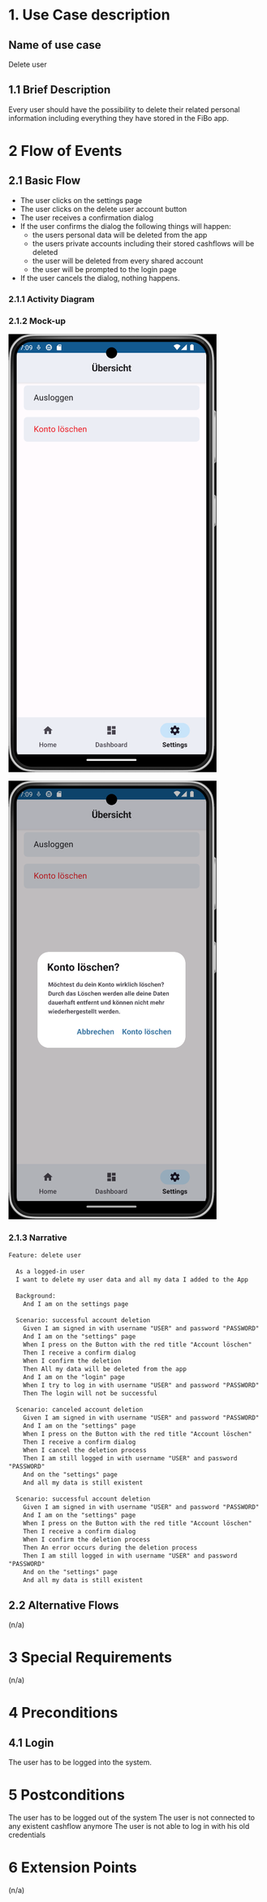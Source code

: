 # 1. Use Case description

## Name of use case

Delete user

## 1.1 Brief Description

Every user should have the possibility to delete their related personal information including everything they have
stored in the FiBo app.

# 2 Flow of Events

## 2.1 Basic Flow

- The user clicks on the settings page
- The user clicks on the delete user account button
- The user receives a confirmation dialog
- If the user confirms the dialog the following things will happen:
  - the users personal data will be deleted from the app
  - the users private accounts including their stored cashflows will be deleted
  - the user will be deleted from every shared account
  - the user will be prompted to the login page
- If the user cancels the dialog, nothing happens.

### 2.1.1 Activity Diagram

[//]: # (![Change_added_data_Activity_Diagram]&#40;logging_out.drawio.svg&#41;)

### 2.1.2 Mock-up

![delete_user_account_settings_page](./UC_8_delete_user_account-settings_fragment.png)

![delete_user_account_confirm_dialog](./UC_8_delete_user_account-confirm_dialog.png)

### 2.1.3 Narrative

```gherkin
Feature: delete user

  As a logged-in user
  I want to delete my user data and all my data I added to the App

  Background:
    And I am on the settings page

  Scenario: successful account deletion
    Given I am signed in with username "USER" and password "PASSWORD"
    And I am on the "settings" page
    When I press on the Button with the red title "Account löschen"
    Then I receive a confirm dialog
    When I confirm the deletion
    Then All my data will be deleted from the app
    And I am on the "login" page
    When I try to log in with username "USER" and password "PASSWORD"
    Then The login will not be successful

  Scenario: canceled account deletion
    Given I am signed in with username "USER" and password "PASSWORD"
    And I am on the "settings" page
    When I press on the Button with the red title "Account löschen"
    Then I receive a confirm dialog
    When I cancel the deletion process
    Then I am still logged in with username "USER" and password "PASSWORD"
    And on the "settings" page
    And all my data is still existent

  Scenario: successful account deletion
    Given I am signed in with username "USER" and password "PASSWORD"
    And I am on the "settings" page
    When I press on the Button with the red title "Account löschen"
    Then I receive a confirm dialog
    When I confirm the deletion process
    Then An error occurs during the deletion process
    Then I am still logged in with username "USER" and password "PASSWORD"
    And on the "settings" page
    And all my data is still existent

```

## 2.2 Alternative Flows

(n/a)

# 3 Special Requirements

(n/a)

# 4 Preconditions

## 4.1 Login

The user has to be logged into the system.

# 5 Postconditions

The user has to be logged out of the system
The user is not connected to any existent cashflow anymore
The user is not able to log in with his old credentials

# 6 Extension Points

(n/a)


